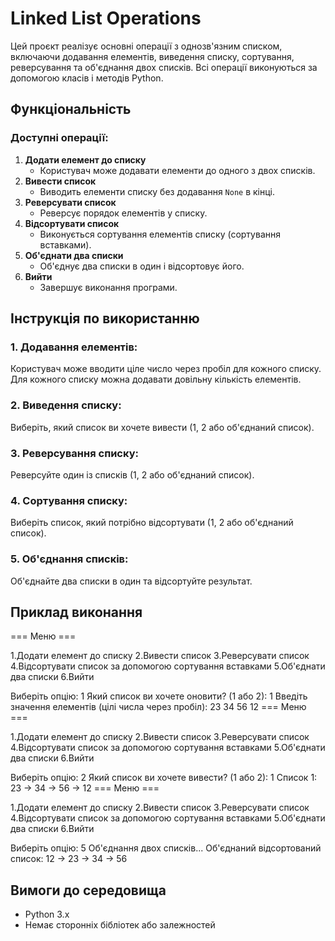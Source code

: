 # Linked List Operations

Цей проєкт реалізує основні операції з однозв'язним списком, включаючи додавання елементів, виведення списку, сортування, реверсування та об'єднання двох списків. Всі операції виконуються за допомогою класів і методів Python.

## Функціональність

### Доступні операції:

1. **Додати елемент до списку**
   - Користувач може додавати елементи до одного з двох списків.
2. **Вивести список**
   - Виводить елементи списку без додавання `None` в кінці.
3. **Реверсувати список**
   - Реверсує порядок елементів у списку.
4. **Відсортувати список**
   - Виконується сортування елементів списку (сортування вставками).
5. **Об'єднати два списки**
   - Об'єднує два списки в один і відсортовує його.
6. **Вийти**
   - Завершує виконання програми.

## Інструкція по використанню

### 1. Додавання елементів:

Користувач може вводити ціле число через пробіл для кожного списку. Для кожного списку можна додавати довільну кількість елементів.

### 2. Виведення списку:

Виберіть, який список ви хочете вивести (1, 2 або об'єднаний список).

### 3. Реверсування списку:

Реверсуйте один із списків (1, 2 або об'єднаний список).

### 4. Сортування списку:

Виберіть список, який потрібно відсортувати (1, 2 або об'єднаний список).

### 5. Об'єднання списків:

Об'єднайте два списки в один та відсортуйте результат.

## Приклад виконання

=== Меню ===

1.Додати елемент до списку
2.Вивести список
3.Реверсувати список
4.Відсортувати список за допомогою сортування вставками
5.Об'єднати два списки
6.Вийти

Виберіть опцію: 1 Який список ви хочете оновити? (1 або 2): 1 Введіть значення елементів (цілі числа через пробіл): 23 34 56 12
=== Меню ===

1.Додати елемент до списку
2.Вивести список
3.Реверсувати список
4.Відсортувати список за допомогою сортування вставками
5.Об'єднати два списки
6.Вийти

Виберіть опцію: 2 Який список ви хочете вивести? (1 або 2): 1 Список 1: 23 -> 34 -> 56 -> 12
=== Меню ===

1.Додати елемент до списку
2.Вивести список
3.Реверсувати список
4.Відсортувати список за допомогою сортування вставками
5.Об'єднати два списки
6.Вийти

Виберіть опцію: 5 Об'єднання двох списків... Об'єднаний відсортований список: 12 -> 23 -> 34 -> 56

## Вимоги до середовища

- Python 3.x
- Немає сторонніх бібліотек або залежностей
